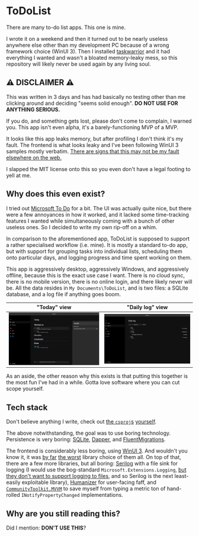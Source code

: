 # ToDoList

There are many to-do list apps. This one is mine.

I wrote it on a weekend and then it turned out to be nearly useless anywhere else other than my development PC because of a wrong framework choice (WinUI 3).
Then I installed [taskwarrior](https://taskwarrior.org/) and it had everything I wanted and wasn't a bloated memory-leaky mess, so this repository will likely never be used again by any living soul.

## ⚠️ DISCLAIMER ⚠️

This was written in 3 days and has had basically no testing other than me clicking around and deciding "seems solid enough".
**DO NOT USE FOR ANYTHING SERIOUS.**

If you do, and something gets lost, please don't come to complain, I warned you.
This app isn't even alpha, it's a barely-functioning MVP of a MVP.

It looks like this app leaks memory, but after profiling I don't think it's my fault.
The frontend is what looks leaky and I've been following WinUI 3 samples mostly verbatim.
[There are signs that this may not be my fault elsewhere on the web.](https://github.com/microsoft/microsoft-ui-xaml/issues/5978)

I slapped the MIT license onto this so you even don't have a legal footing to yell at me.

## Why does this even exist?

I tried out [Microsoft To Do](https://todo.microsoft.com/tasks/) for a bit.
The UI was actually quite nice, but there were a few annoyances in how it worked, and it lacked some time-tracking features I wanted while simultaneously coming with a bunch of other useless ones. So I decided to write my own rip-off on a whim.

In comparison to the aforementioned app, ToDoList is supposed to support a rather specialised workflow (i.e. mine).
It is mostly a standard to-do app, but with support for grouping tasks into individual lists, scheduling them onto particular days, and logging progress and time spent working on them.

This app is aggressively desktop, aggressively Windows, and aggressively offline, because this is the exact use case I want.
There is no cloud sync, there is no mobile version, there is no online login, and there likely never will be.
All the data resides in `My Documents\ToDoList`, and is two files: a SQLite database, and a log file if anything goes boom.

| "Today" view | "Daily log" view |
| :-: | :-: |
| !["Today" view](TodayPage.PNG) | !["Daily log" view](DailyLogPage.PNG) |

As an aside, the other reason why this exists is that putting this together is the most fun I've had in a while.
Gotta love software where you can cut scope yourself.

## Tech stack

Don't believe anything I write, check out [the `csproj`s](ToDoList.DB/ToDoList.DB.csproj) [yourself](ToDoList.App/ToDoList.App.csproj).

The above notwithstanding, the goal was to use boring technology.
Persistence is very boring: [SQLite](https://www.sqlite.org/index.html), [Dapper](https://github.com/DapperLib/Dapper), and [FluentMigrations](https://fluentmigrator.github.io/).

The frontend is considerably less boring, using [WinUI 3](https://docs.microsoft.com/en-us/windows/apps/winui/winui3/).
And wouldn't you know it, it was [by far](https://github.com/microsoft/microsoft-ui-xaml/issues/3290) [the worst](https://github.com/microsoft/microsoft-ui-xaml/issues/5978) library choice of them all.
On top of that, there are a few more libraries, but all boring: [Serilog](https://serilog.net/) with a file sink for logging (I would use the bog-standard `Microsoft.Extensions.Logging`, [but they don't want to support logging to files](https://github.com/aspnet/Logging/issues/441), and so Serilog is the next least-easily exploitable library), [Humanizer](https://github.com/Humanizr/Humanizer) for user-facing faff, and [`CommunityToolkit.MVVM`](https://docs.microsoft.com/en-us/windows/communitytoolkit/mvvm/introduction) to save myself from typing a metric ton of hand-rolled `INotifyPropertyChanged` implementations.

## Why are you still reading this?

Did I mention: **DON'T USE THIS**?